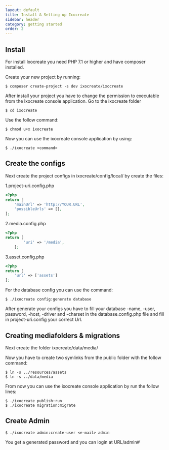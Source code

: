 ```yaml
---
layout: default
title: Install & Setting up Icocreate
sidebar: header
category: getting started
order: 2
---
```

## Install

For install Ixocreate you need PHP 7.1 or higher and have composer installed.



Create your new project by running:
```console
$ composer create-project -s dev ixocreate/ixocreate
```
After install your project you have to change the permission to executable from the Ixocreate console application.
Go to the ixocreate folder
```console
$ cd ixocreate
```
Use the follow command:
```console
$ chmod u+x ixocreate
```
    
Now you can use the ixocreate console application by using:
```console
$ ./ixocreate <command>
```

## Create the configs
Next create the project configs in ixocreate/config/local/ by create the files:

1.project-uri.config.php
```php
<?php
return [
    'mainUrl' => 'http://YOUR.URL',
    'possibleUrls' => [],
];
```
2.media.config.php
```php
<?php
return [
        'uri' => '/media',
    ];    
```

3.asset.config.php
```php
<?php
return [
    'url' => ['assets']
];
```
For the database config you can use the command:

```console
$ ./ixocreate config:generate database
```

After generate your configs you have to fill your database -name, -user, password, -host, -driver and -charset in the database.config.php
file and fill in project-uri.config your correct Url.

## Creating mediafolders & migrations
Next create the folder ixocreate/data/media/


Now you have to create two symlinks from the public folder with the follow command:
```console
$ ln -s ../resources/assets
$ ln -s ../data/media
```

From now you can use the ixocreate console application by run the follow lines:

```console
$ ./ixocreate publish:run
$ ./ixocreate migration:migrate

```

## Create Admin

```console
$ ./ixocreate admin:create-user <e-mail> admin
```

You get a generated password and you can login at URL/admin#
